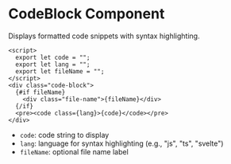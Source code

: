 # CodeBlock Component

Displays formatted code snippets with syntax highlighting.

```svelte
<script>
  export let code = "";
  export let lang = "";
  export let fileName = "";
</script>
<div class="code-block">
  {#if fileName}
    <div class="file-name">{fileName}</div>
  {/if}
  <pre><code class={lang}>{code}</code></pre>
</div>
```

- `code`: code string to display
- `lang`: language for syntax highlighting (e.g., "js", "ts", "svelte")
- `fileName`: optional file name label
